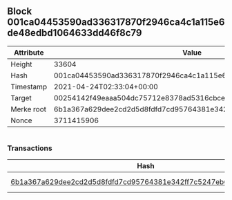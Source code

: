## Block 001ca04453590ad336317870f2946ca4c1a115e6de48edbd1064633dd46f8c79

Attribute | Value
--- | ---
Height | 33604
Hash | 001ca04453590ad336317870f2946ca4c1a115e6de48edbd1064633dd46f8c79
Timestamp | 2021-04-24T02:33:04+00:00
Target | 00254142f49eaaa504dc75712e8378ad5316cbcead634704b3734b6271167cc4
Merke root | 6b1a367a629dee2cd2d5d8fdfd7cd95764381e342ff7c5247eb62754cb2bb310
Nonce | 3711415906

```

```

### Transactions

Hash | Amount
--- | ---
[6b1a367a629dee2cd2d5d8fdfd7cd95764381e342ff7c5247eb62754cb2bb310](6b1a367a629dee2cd2d5d8fdfd7cd95764381e342ff7c5247eb62754cb2bb310.md) | 10.00000000 SKEPTI 
